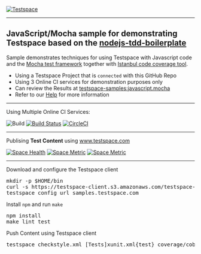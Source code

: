 [![Testspace](https://www.testspace.com/img/Testspace.png)](https://www.testspace.com)

***

## JavaScript/Mocha sample for demonstrating Testspace based on the [nodejs-tdd-boilerplate](https://github.com/BryanDonovan/nodejs-tdd-boilerplate)

Sample demonstrates techniques for using Testspace with Javascript code and the [Mocha test framework](https://mochajs.org/) together with [Istanbul code coverage tool](https://gotwarlost.github.io/istanbul/).
  * Using a Testspace Project that is `connected` with this GitHub Repo
  * Using 3 Online CI services for demonstration purposes only
  * Can review the Results at [testspace-samples:javascript.mocha](https://samples.testspace.com/projects/testspace-samples:javascript.mocha)
  * Refer to our [Help](https://help.testspace.com/) for more information

***
Using Multiple Online CI Services:

![Build](https://github.com/testspace-samples/javascript.mocha/workflows/Build/badge.svg)
[![Build Status](https://travis-ci.org/testspace-samples/javascript.mocha.svg?branch=master)](https://travis-ci.org/testspace-samples/javascript.mocha)
[![CircleCI](https://circleci.com/gh/testspace-samples/javascript.mocha.svg?style=svg)](https://circleci.com/gh/testspace-samples/javascript.mocha)


***
Publising **Test Content** using www.testspace.com

[![Space Health](https://samples.testspace.com/spaces/799/badge?token=496d5e8a418d1a93d098c9143119ea7892546e77)](https://samples.testspace.com/spaces/799 "Test Cases")
[![Space Metric](https://samples.testspace.com/spaces/799/metrics/744/badge?token=589a1e8baba20bafbb94fbfca9992b0321d8ea5a)](https://samples.testspace.com/spaces/799/schema/Code%20Coverage "Code Coverage (lines)")
[![Space Metric](https://samples.testspace.com/spaces/799/metrics/746/badge?token=22a44dbdddf41755f8cd23d41f762a99c72575ef)](https://samples.testspace.com/spaces/799/schema/Static%20Analysis "Static Analysis (issues)")

***

Download and configure the Testspace client

<pre>
mkdir -p $HOME/bin
curl -s https://testspace-client.s3.amazonaws.com/testspace-linux.tgz | tar -zxvf- -C $HOME/bin
testspace config url samples.testspace.com
</pre>


Install `npm` and run `make`

<pre>
npm install
make lint test
</pre>

Push Content using Testspace client

<pre>
testspace checkstyle.xml [Tests]xunit.xml{test} coverage/cobertura-coverage.xml
</pre>
